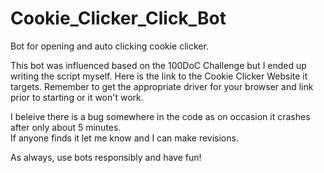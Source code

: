# Cookie_Clicker_Click_Bot
Bot for opening and auto clicking cookie clicker.

This bot was influenced based on the 100DoC Challenge but I ended up writing the script myself.
Here is the link to the Cookie Clicker Website it targets.
Remember to get the appropriate driver for your browser and link prior to starting or it won't work.

I beleive there is a bug somewhere in the code as on occasion it crashes after only about 5 minutes.  
If anyone finds it let me know and I can make revisions.

As always, use bots responsibly and have fun!
